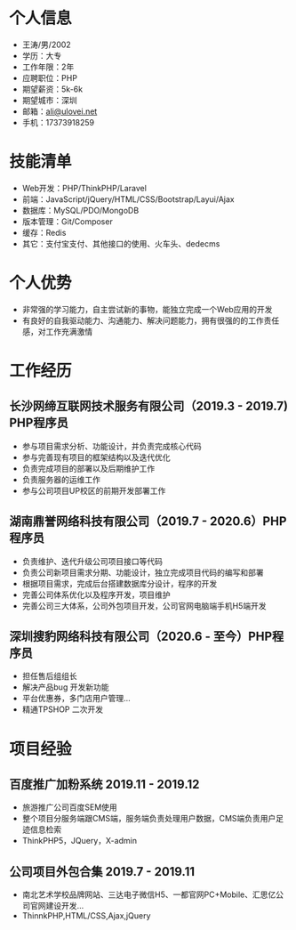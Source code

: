 # 个人信息

* 王涛/男/2002
* 学历：大专
* 工作年限：2年
* 应聘职位：PHP
* 期望薪资：5k-6k
* 期望城市：深圳
* 邮箱：ali@ulovei.net
* 手机：17373918259

# 技能清单

* Web开发：PHP/ThinkPHP/Laravel
* 前端：JavaScript/jQuery/HTML/CSS/Bootstrap/Layui/Ajax
* 数据库：MySQL/PDO/MongoDB
* 版本管理：Git/Composer
* 缓存：Redis
* 其它：支付宝支付、其他接口的使用、火车头、dedecms

# 个人优势
* 非常强的学习能力，自主尝试新的事物，能独立完成一个Web应用的开发
* 有良好的自我驱动能力、沟通能力、解决问题能力，拥有很强的的工作责任感，对工作充满激情

# 工作经历

## 长沙网缔互联网技术服务有限公司（2019.3 - 2019.7)  PHP程序员
* 参与项目需求分析、功能设计，并负责完成核心代码
* 参与完善现有项目的框架结构以及迭代优化
* 负责完成项目的部署以及后期维护工作
* 负责服务器的运维工作
* 参与公司项目UP校区的前期开发部署工作

## 湖南鼎誉网络科技有限公司（2019.7 - 2020.6）PHP程序员
* 负责维护、迭代升级公司项目接口等代码
* 负责公司新项目需求分期、功能设计，独立完成项目代码的编写和部署
* 根据项目需求，完成后台搭建数据库分设计，程序的开发
* 完善公司体系优化以及程序开发，项目维护
* 完善公司三大体系，公司外包项目开发，公司官网电脑端手机H5端开发

## 深圳搜豹网络科技有限公司（2020.6 - 至今）PHP程序员
* 担任售后组组长
* 解决产品bug 开发新功能
* 平台优惠券，多门店用户管理...
* 精通TPSHOP 二次开发 

# 项目经验
## 百度推广加粉系统 2019.11 - 2019.12
* 旅游推广公司百度SEM使用
* 整个项目分服务端跟CMS端，服务端负责处理用户数据，CMS端负责用户足迹信息检索
* ThinkPHP5，JQuery，X-admin

## 公司项目外包合集 2019.7 - 2019.11
* 南北艺术学校品牌网站、三达电子微信H5、一都官网PC+Mobile、汇思亿公司官网建设开发...
* ThinnkPHP,HTML/CSS,Ajax,jQuery
